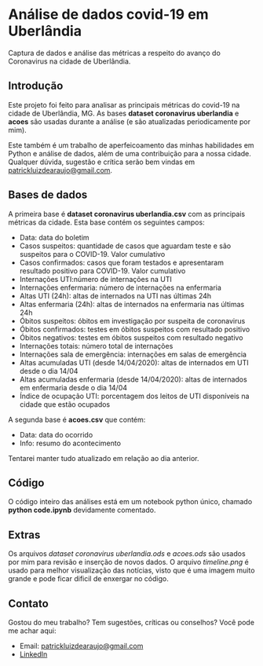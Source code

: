 # Análise de dados covid-19 em Uberlândia
Captura de dados e análise das métricas a respeito do avanço do Coronavirus na cidade de Uberlândia.


## Introdução
Este projeto foi feito para analisar as principais métricas do covid-19 na cidade de Uberlândia, MG. As bases **dataset coronavirus uberlandia** e **acoes** são usadas durante a análise (e são atualizadas periodicamente por mim).

Este também é um trabalho de aperfeicoamento das minhas habilidades em Python e análise de dados, além de uma contribuição para a nossa cidade. Qualquer dúvida, sugestão e crítica serão bem vindas em [patrickluizdearaujo@gmail.com](patrickluizdearaujo@gmail.com).


## Bases de dados
A primeira base é **dataset coronavirus uberlandia.csv** com as principais métricas da cidade. Esta base contém os seguintes campos:
- Data: data do boletim
- Casos suspeitos: quantidade de casos que aguardam teste e são suspeitos para o COVID-19. Valor cumulativo
- Casos confirmados: casos que foram testados e apresentaram resultado positivo para COVID-19. Valor cumulativo
- Internações UTI:número de internações na UTI
- Internações enfermaria: número de internações na enfermaria
- Altas UTI (24h): altas de internados na UTI nas últimas 24h
- Altas enfermaria (24h): altas de internados na enfermaria nas últimas 24h
- Óbitos suspeitos: óbitos em investigação por suspeita de coronavirus
- Óbitos confirmados: testes em óbitos suspeitos com resultado positivo
- Óbitos negativos: testes em óbitos suspeitos com resultado negativo
- Internações totais: número total de internações
- Internações sala de emergência: internações em salas de emergência
- Altas acumuladas UTI (desde 14/04/2020): altas de internados em UTI desde o dia 14/04
- Altas acumuladas enfermaria (desde 14/04/2020): altas de internados em enfermaria desde o dia 14/04
- Índice de ocupação UTI: porcentagem dos leitos de UTI disponíveis na cidade que estão ocupados


A segunda base é **acoes.csv** que contém:
- Data: data do ocorrido
- Info: resumo do acontecimento


Tentarei manter tudo atualizado em relação ao dia anterior.


## Código
O código inteiro das análises está em um notebook python único, chamado **python code.ipynb** devidamente comentado.


## Extras
Os arquivos *dataset coronavirus uberlandia.ods* e *acoes.ods* são usados por mim para revisão e inserção de novos dados. O arquivo *timeline.png* é usado para melhor visualização das notícias, visto que é uma imagem muito grande e pode ficar dificil de enxergar no código.


## Contato
Gostou do meu trabalho? Tem sugestões, críticas ou conselhos? Você pode me achar aqui:
- Email: [patrickluizdearaujo@gmail.com](patrickluizdearaujo@gmail.com)
- [LinkedIn](https://www.linkedin.com/in/patrick-luiz-de-ara%C3%BAjo-b91565131/)
